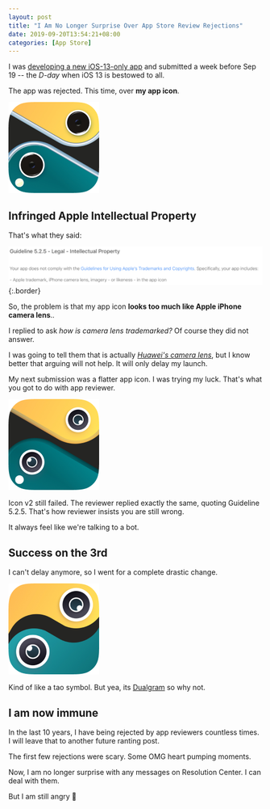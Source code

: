 ```yaml
---
layout: post
title: "I Am No Longer Surprise Over App Store Review Rejections"
date: 2019-09-20T13:54:21+08:00
categories: [App Store]
---
```


I was [developing a new iOS-13-only app](https://blog.just2us.com/2019/09/17/we-made-an-app-to-record-front-and-back-cameras-simultaneously/) and submitted a week before Sep 19 -- the _D-day_ when iOS 13 is bestowed to all.

The app was rejected. This time, over **my app icon**.

![Icon v1](/images/dualgram-rejected-app-icon.png)

## Infringed Apple Intellectual Property

That's what they said:

![](/images/dualgram-app-review-rejection-app-icon.jpg){:.border}

So, the problem is that my app icon **looks too much like Apple iPhone camera lens**..

I replied to ask _how is camera lens trademarked?_ Of course they did not answer.

I was going to tell them that is actually [_Huawei's camera lens_](https://consumer.huawei.com/en/press/media-coverage/2018/what-you-need-to-know-about-the-worlds-first-triple-lens-smartphone/), but I know better that arguing will not help. It will only delay my launch.

My next submission was a flatter app icon. I was trying my luck. That's what you got to do with app reviewer.

![Icon v2 - no more skeumo](/images/dualgram-rejected-app-icon-2.png)

Icon v2 still failed. The reviewer replied exactly the same, quoting Guideline 5.2.5. That's how reviewer insists you are still wrong.

It always feel like we're talking to a bot.

## Success on the 3rd

I can't delay anymore, so I went for a complete drastic change.

![Icon v3 - Passed!](/images/dualgram-rejected-app-icon-3.png)

Kind of like a tao symbol. But yea, its [Dualgram](https://dualgram.com) so why not.

## I am now immune

In the last 10 years, I have being rejected by app reviewers countless times. I will leave that to another future ranting post.

The first few rejections were scary. Some OMG heart pumping moments.

Now, I am no longer surprise with any messages on Resolution Center. I can deal with them.

But I am still angry 🤬
